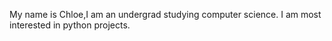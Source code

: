 My name is Chloe,I am an undergrad studying computer science. I am most interested in python projects.
